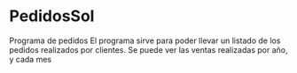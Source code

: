 # PedidosSol
Programa de pedidos
El programa sirve para poder llevar un listado de los pedidos realizados por clientes.
Se puede ver las ventas realizadas por año, y cada mes
